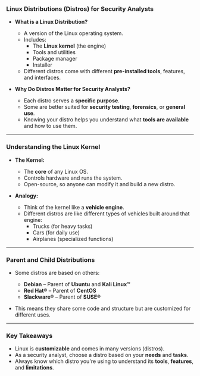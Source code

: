 ### **Linux Distributions (Distros) for Security Analysts**

- **What is a Linux Distribution?**
  - A version of the Linux operating system.
  - Includes:
    - The **Linux kernel** (the engine)
    - Tools and utilities
    - Package manager
    - Installer
  - Different distros come with different **pre-installed tools**, features, and interfaces.

- **Why Do Distros Matter for Security Analysts?**
  - Each distro serves a **specific purpose**.
  - Some are better suited for **security testing**, **forensics**, or **general use**.
  - Knowing your distro helps you understand what **tools are available** and how to use them.

---

### **Understanding the Linux Kernel**

- **The Kernel:**
  - The **core** of any Linux OS.
  - Controls hardware and runs the system.
  - Open-source, so anyone can modify it and build a new distro.

- **Analogy:**
  - Think of the kernel like a **vehicle engine**.
  - Different distros are like different types of vehicles built around that engine:
    - Trucks (for heavy tasks)
    - Cars (for daily use)
    - Airplanes (specialized functions)

---

### **Parent and Child Distributions**

- Some distros are based on others:
  - **Debian** – Parent of **Ubuntu** and **Kali Linux™**
  - **Red Hat®** – Parent of **CentOS**
  - **Slackware®** – Parent of **SUSE®**

- This means they share some code and structure but are customized for different uses.

---

### **Key Takeaways**

- Linux is **customizable** and comes in many versions (distros).
- As a security analyst, choose a distro based on your **needs** and **tasks**.
- Always know which distro you're using to understand its **tools**, **features**, and **limitations**.